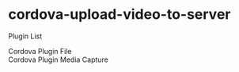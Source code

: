 # cordova-upload-video-to-server

Plugin List 

Cordova Plugin File</br>
Cordova Plugin Media Capture

